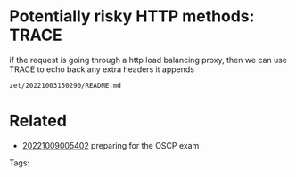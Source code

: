 # Potentially risky HTTP methods: TRACE
if the request is going through a http load balancing proxy,
then we can use TRACE to echo back any extra headers it appends

` zet/20221003150290/README.md `

# Related

- [20221009005402](/zet/20221009005402/README.md) preparing for the OSCP exam

Tags:

    
